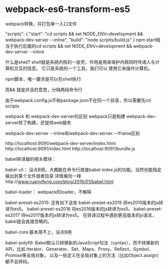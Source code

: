 # webpack-es6-transform-es5
webpack转换，并打包单一入口文件

"scripts": {
    "start": "cd scripts && set NODE_ENV=development && webpack-dev-server --inline",
    "build": "node scrpits/build.js"
}
npm start相当于执行后面的cd scripts && set NODE_ENV=development && webpack-dev-server --inline

什么是shell?
shell就是系统内核的一层壳，作用是用来保护内核同时传递人与计算机交互的信息。
它只是系统的一个工具，我们可以 使用它来操作计算机。

npm脚本，唯一要求是可以在shell执行

而&& 就是并且的意思，分隔两段命令行

由于webpack.config.js不和package.json不在同一个目录，所以需要先cd scripts

webpack 和 webpack-dev-server的区别
webpack只是构建
webpack-dev-server除了构建，还提供web服务

webpack-dev-server --inline和webpack-dev-server --iframe区别

http://localhost:9091/webpack-dev-server/index.html
http://localhost:9091/index.html
http://localhost:9091/bundle.js



babel转译器的相关模块：

babel-cli：
没点B用，大概能在命令行直接babel index.js的功能。当然也能指定输出到某个文件或者目录
详情看阮一峰http://www.ruanyifeng.com/blog/2016/01/babel.html

babel-loader：
webpack的loader，不解释

babel-preset-es2015:
还有如下这些
babel-preset-es2015 将es2015版本的js转译为es5。
babel-preset-es2016 将es2016版本的js转译为es5。
babel-preset-es2017 将es2017版本的js转译为es5。
在转译过程中遇到更高版本的js语法，babel是会直接忽略的。

babel-core:基本用不上，没点B用

babel-polyfill:
Babel默认只转换新的JavaScript句法（syntax），而不转换新的API，比如
Iterator、Generator、Set、Maps、Proxy、Reflect、Symbol、Promise等全局对象，
以及一些定义在全局对象上的方法（比如Object.assign）都不会转码。



